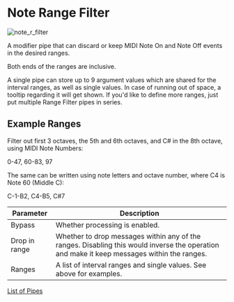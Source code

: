 # Note Range Filter

![note_r_filter](https://blokas.io/images/midihub/pipes/note_r_filter.svg)

A modifier pipe that can discard or keep MIDI Note On and Note Off events in the desired ranges.

Both ends of the ranges are inclusive.

A single pipe can store up to 9 argument values which are shared for the interval ranges, as well as
single values. In case of running out of space, a tooltip regarding it will get shown.
If you'd like to define more ranges, just put multiple Range Filter pipes in series.

## Example Ranges

Filter out first 3 octaves, the 5th and 6th octaves, and C# in the 8th octave, using MIDI Note Numbers:

0-47, 60-83, 97

The same can be written using note letters and octave number, where C4 is Note 60 (Middle C):

C-1-B2, C4-B5, C#7

| Parameter              | Description                    |
| ---------------------- | ------------------------------ |
| Bypass                 | Whether processing is enabled. |
| Drop in range          | Whether to drop messages within any of the ranges. Disabling this would inverse the operation and make it keep messages within the ranges. |
| Ranges                 | A list of interval ranges and single values. See above for examples. |

<span class="blokas-web-hide">

[List of Pipes](quick-links.md#io-pipes)

</span>